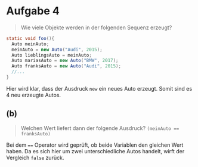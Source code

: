 # Aufgabe 4
> Wie viele Objekte werden in der folgenden Sequenz erzeugt?
```java
static void foo(){
  Auto meinAuto;
  meinAuto = new Auto("Audi", 2015);
  Auto lieblingsAuto = meinAuto;
  Auto mariasAuto = new Auto("BMW", 2017);
  Auto franksAuto = new Auto("Audi", 2015);
  //...
}
```

Hier wird klar, dass der Ausdruck `new` ein neues Auto erzeugt.
Somit sind es 4 neu erzeugte Autos.

## (b)
> Welchen Wert liefert dann der folgende Ausdruck? `(meinAuto == franksAuto)`

Bei dem `==` Operator wird geprüft, ob beide Variablen den gleichen Wert haben.
Da es sich hier um zwei unterschiedliche Autos handelt, wirft der Vergleich `false` zurück.
